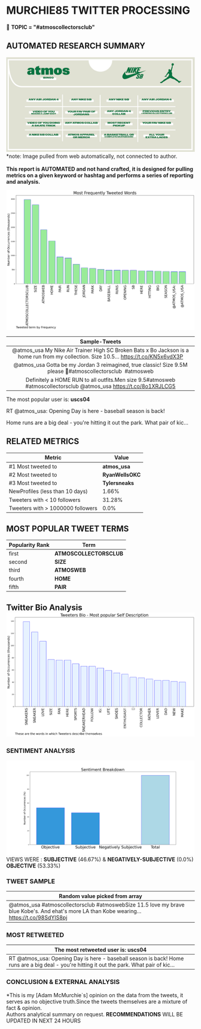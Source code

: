# MURCHIE85 TWITTER PROCESSING 
&#x1F34E; **TOPIC = "#atmoscollectorsclub"**

## AUTOMATED RESEARCH SUMMARY

![image](assets/2023-03-29hashtagImage.png)*note: Image pulled from web automatically, not connected to author.
<br></br>
<b> This report is AUTOMATED and not hand crafted, it is designed for pulling metrics on a given keyword or hashtag and performs a series of reporting and analysis.</b>



![image](assets/2023-03-29TWEETS.png)



|                **Sample-Tweets**        |
| :-------------: |
| @atmos_usa My Nike Air Trainer High SC Broken Bats x Bo Jackson is a home run from my collection. Size 10.5… https://t.co/KN5x6vdX3P |
| @atmos_usa Gotta be my Jordan 3 reimagined, true classic!  Size 9.5M please 🙏#atmoscollectorsclub  #atmosweb |
| Definitely a HOME RUN to all outfits.Men size 9.5#atmosweb #atmoscollectorsclub  @atmos_usa https://t.co/8o1XRJLCG5 |

The most popular user is: **uscs04**
<div class="alert alert-block alert-danger"> RT @atmos_usa: Opening Day is here - baseball season is back! 

Home runs are a big deal - you're hitting it out the park. What pair of kic…</div>

## RELATED METRICS<br>
| Metric | Value |
| ------------- | ------------- |
| #1 Most tweeted to  | **atmos_usa** |
| #2 Most tweeted to  | **RyanWellsOKC** |
| #3 Most tweeted to  | **Tylersneaks** |
| NewProfiles (less than 10 days) | 1.66%  |
| Tweeters with < 10 followers  | 31.28%|
| Tweeters with > 1000000 followers  | 0.0%  |



## MOST POPULAR TWEET TERMS 


| Popularity Rank  | Term |
| ------------- | ------------- |
| first  | **ATMOSCOLLECTORSCLUB**  |
| second  | **SIZE**  |
| third  | **ATMOSWEB** |
| fourth  | **HOME**  |
| fifth  | **PAIR**  |


## Twitter Bio Analysis![image](assets/2023-03-29BIO.png)
### SENTIMENT ANALYSIS
![image](assets/2023-03-29sentiment.png)
VIEWS WERE : **SUBJECTIVE**  (46.67%) & **NEGATIVELY-SUBJECTIVE** (0.0%) **OBJECTIVE** (53.33%)

### TWEET SAMPLE 
| Random value picked from array |
| ------------- |
|@atmos_usa #atmoscollectorsclub #atmoswebSize 11.5 love my brave blue Kobe's. And ehat's more LA than Kobe wearing… https://t.co/98SdYIS8pj |

### MOST RETWEETED 

| The most retweeted user is: **uscs04**  |
| ------------- |
| RT @atmos_usa: Opening Day is here - baseball season is back! Home runs are a big deal - you're hitting it out the park. What pair of kic… |

### CONCLUSION & EXTERNAL ANALYSIS

*This is my [Adam McMurchie`s] opinion on the data from the tweets, it serves as no objective truth.Since the tweets themselves are a mixture of fact & opinion.<br>
Authors analytical summary on request.
**RECOMMENDATIONS** WILL BE UPDATED IN NEXT  24 HOURS <br>